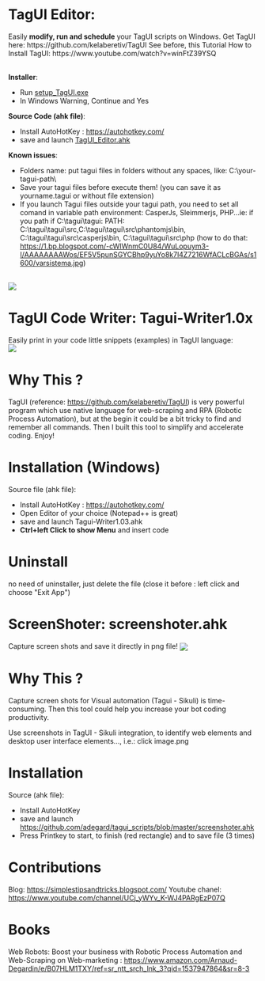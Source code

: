 <h1>TagUI Editor:  </h1>
Easily <b>modify, run and schedule</b> your TagUI scripts on Windows. Get TagUI here: https://github.com/kelaberetiv/TagUI
See before, this Tutorial How to Install TagUI: https://www.youtube.com/watch?v=winFtZ39YSQ
</br></br>

<b>Installer</b>:
- Run <a href="https://github.com/adegard/tagui_scripts/raw/master/setup_TagUI.exe">setup_TagUI.exe</a> 
- In Windows Warning, Continue and Yes

<b>Source Code (ahk file)</b>:
- Install AutoHotKey : https://autohotkey.com/
- save and launch <a href="https://github.com/adegard/tagui_scripts/raw/master/TagUI_Editor.ahk">TagUI_Editor.ahk</a> 

<b>Known issues</b>:
- Folders name: put tagui files in folders without any spaces, like: C:\your-tagui-path\
- Save your tagui files before execute them! (you can save it as yourname.tagui or without file extension)
- If you launch Tagui files outside your tagui path, you need to set all comand in variable path environment: CasperJs, Sleimmerjs, PHP...ie: if you path if C:\tagui\tagui:
 PATH: C:\tagui\tagui\src,C:\tagui\tagui\src\phantomjs\bin, C:\tagui\tagui\src\casperjs\bin, C:\tagui\tagui\src\php
(how to do that:
https://1.bp.blogspot.com/-cWIWnmC0U84/WuLopuym3-I/AAAAAAAAWos/EF5V5punSGYCBhp9yuYo8k7l4Z7216WfACLcBGAs/s1600/varsistema.jpg)
</br>

<img src="https://raw.githubusercontent.com/adegard/tagui_scripts/master/TagUI_Editor.gif"  align="center">


<h1>TagUI Code Writer:  Tagui-Writer1.0x </h1>
Easily print in your code little snippets (examples) in TagUI language:
</br>
<img src="https://raw.githubusercontent.com/adegard/tagui_scripts/master/20180529214753.png"  align="center">

# Why This ?
TagUI (reference: https://github.com/kelaberetiv/TagUI) is very powerful program which use native language for web-scraping and RPA (Robotic Process Automation), but at the begin it could be a bit tricky to find and remember all commands. Then I built this tool to simplify and accelerate coding. Enjoy!

# Installation (Windows)


Source file (ahk file):
- Install AutoHotKey : https://autohotkey.com/
- Open Editor of your choice (Notepad++ is great)
- save and launch Tagui-Writer1.03.ahk
- <b>Ctrl+left Click to show Menu</b> and insert code

# Uninstall
no need of uninstaller, just delete the file (close it before : left click and choose "Exit App") 


<h1>ScreenShoter:  screenshoter.ahk </h1>
Capture screen shots and save it directly in png file!
<img src="https://raw.githubusercontent.com/adegard/tagui_scripts/master/20180529212133.png"  align="center">

# Why This ?
Capture screen shots for Visual automation (Tagui - Sikuli) is time-consuming. Then this tool could help you increase your bot coding productivity.

Use screenshots in TagUI - Sikuli integration, to identify web elements and desktop user interface elements..., i.e.:
click image.png

# Installation

Source (ahk file):
- Install AutoHotKey
- save and launch https://github.com/adegard/tagui_scripts/blob/master/screenshoter.ahk
- Press Printkey to start, to finish (red rectangle) and to save file (3 times)

# Contributions
Blog: https://simplestipsandtricks.blogspot.com/
Youtube chanel: https://www.youtube.com/channel/UCj_yWYv_K-WJ4PARgEzP07Q

# Books

Web Robots: Boost your business with Robotic Process Automation and Web-Scraping on Web-marketing :
https://www.amazon.com/Arnaud-Degardin/e/B07HLM1TXY/ref=sr_ntt_srch_lnk_3?qid=1537947864&sr=8-3
